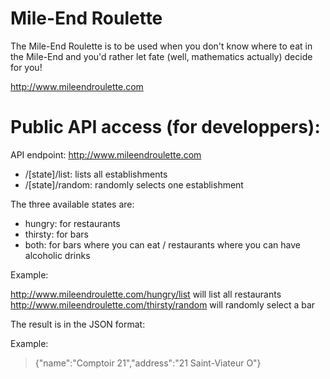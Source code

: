 # Mile-End Roulette
The Mile-End Roulette is to be used when you don't know where to eat in the Mile-End and you'd rather let fate (well, mathematics actually) decide for you!

http://www.mileendroulette.com

# Public API access (for developpers):
API endpoint: http://www.mileendroulette.com

  * /[state]/list: lists all establishments
  * /[state]/random: randomly selects one establishment

The three available states are:
  * hungry: for restaurants
  * thirsty: for bars
  * both: for bars where you can eat / restaurants where you can have alcoholic drinks

Example:

http://www.mileendroulette.com/hungry/list will list all restaurants
http://www.mileendroulette.com/thirsty/random will randomly select a bar

The result is in the JSON format:

Example:

> {"name":"Comptoir 21","address":"21 Saint-Viateur O"}
